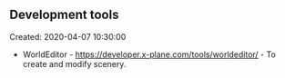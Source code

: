 ## Development tools

Created: 2020-04-07 10:30:00

 * WorldEditor - https://developer.x-plane.com/tools/worldeditor/ - To create and modify scenery.
